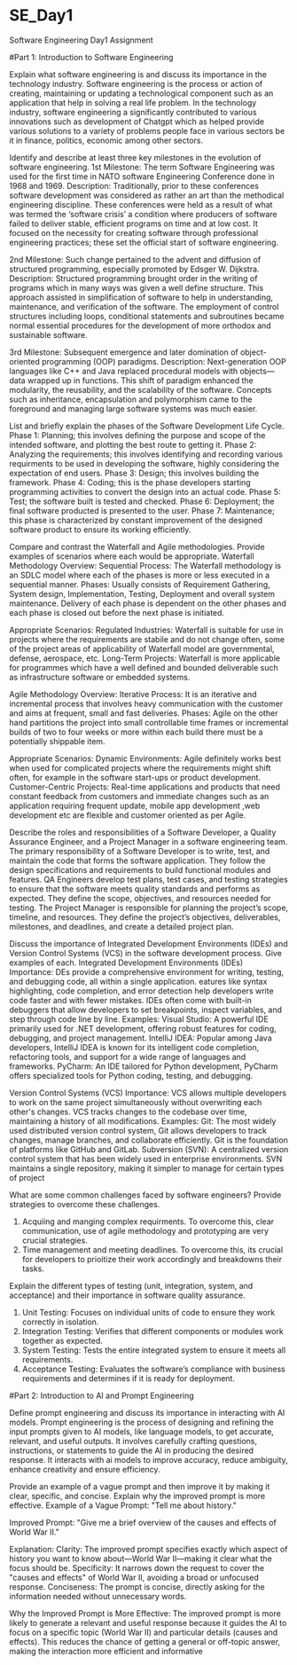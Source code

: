 # SE_Day1
Software Engineering Day1 Assignment

#Part 1: Introduction to Software Engineering

Explain what software engineering is and discuss its importance in the technology industry.
Software engineering is the process or action of creating, maintaining or updating a technological component such as an application that help in solving a real life problem. In the technology industry, software engineering a significantly contributed to various innovations such as development of Chatgpt which as helped provide various solutions to a variety of problems people face in various sectors be it in finance, politics, economic among other sectors.


Identify and describe at least three key milestones in the evolution of software engineering.
1st Milestone: The term Software Engineering was used for the first time in NATO software Engineering Conference done in 1968 and 1969.
Description: Traditionally, prior to these conferences software development was considered as rather an art than the methodical engineering discipline. These conferences were held as a result of what was termed the ‘software crisis’ a condition where producers of     software failed to deliver stable, efficient programs on time and at low cost. It focused on the necessity for creating software through professional engineering practices; these set the official start of software engineering.

2nd Milestone: Such change pertained to the advent and diffusion of structured programming, especially promoted by Edsger W. Dijkstra.
Description: Structured programming brought order in the writing of programs which in many ways was given a well define structure. This approach assisted in simplification of software to help in understanding, maintenance, and verification of the software. The employment of control structures including loops, conditional statements and subroutines became normal essential procedures for the development of more orthodox and sustainable software.

3rd Milestone: Subsequent emergence and later domination of object-oriented programming (OOP) paradigms.
Description: Next-generation OOP languages like C++ and Java replaced procedural models with objects—data wrapped up in functions. This shift of paradigm enhanced the modularity, the reusability, and the scalability of the software. Concepts such as inheritance, encapsulation and polymorphism came to the foreground and managing large software systems was much easier.


List and briefly explain the phases of the Software Development Life Cycle.
Phase 1: Planning; this involves defining the purpose and scope of the intended software, and plotting the best route to getting it.
Phase 2: Analyzing the requirements; this involves identifying and recording various requirments to be used in developing the software, highly considering the expectation of end users.
Phase 3: Design; this involves building the framework.
Phase 4: Coding; this is the phase developers starting programming activities to convert the design into an actual code.
Phase 5: Test; the software built is tested and checked.
Phase 6: Deployment; the final software producted is presented to the user.
Phase 7: Maintenance; this phase is characterized by constant improvement of the designed software product to ensure its working efficiently.

Compare and contrast the Waterfall and Agile methodologies. Provide examples of scenarios where each would be appropriate.
Waterfall Methodology
Overview:
Sequential Process: The Waterfall methodology is an SDLC model where each of the phases is more or less executed in a sequential manner.
Phases: Usually consists of Requirement Gathering, System design, Implementation, Testing, Deployment and overall system maintenance. Delivery of each phase is dependent on the other phases and each phase is closed out before the next phase is initiated.

Appropriate Scenarios:
Regulated Industries: Waterfall is suitable for use in projects where the requirements are stabile and do not change often, some of the project areas of applicability of Waterfall model are governmental, defense, aerospace, etc.
Long-Term Projects: Waterfall is more applicable for programmes which have a well defined and bounded deliverable such as infrastructure software or embedded systems.

Agile Methodology
Overview:
Iterative Process: It is an iterative and incremental process that involves heavy communication with the customer and aims at frequent, small and fast deliveries.
Phases: Agile on the other hand partitions the project into small controllable time frames or incremental builds of two to four weeks or more within each build there must be a potentially shippable item.

Appropriate Scenarios:
Dynamic Environments: Agile definitely works best when used for complicated projects where the requirements might shift often, for example in the software start-ups or product development.
Customer-Centric Projects: Real-time applications and products that need constant feedback from customers and immediate changes such as an application requiring frequent update, mobile app development ,web development etc are flexible and customer oriented as per Agile.

Describe the roles and responsibilities of a Software Developer, a Quality Assurance Engineer, and a Project Manager in a software engineering team.
The primary responsibility of a Software Developer is to write, test, and maintain the code that forms the software application. They follow the design specifications and requirements to build functional modules and features.
QA Engineers develop test plans, test cases, and testing strategies to ensure that the software meets quality standards and performs as expected. They define the scope, objectives, and resources needed for testing.
The Project Manager is responsible for planning the project’s scope, timeline, and resources. They define the project’s objectives, deliverables, milestones, and deadlines, and create a detailed project plan.

Discuss the importance of Integrated Development Environments (IDEs) and Version Control Systems (VCS) in the software development process. Give examples of each.
Integrated Development Environments (IDEs)
Importance:
DEs provide a comprehensive environment for writing, testing, and debugging code, all within a single application.
eatures like syntax highlighting, code completion, and error detection help developers write code faster and with fewer mistakes.
IDEs often come with built-in debuggers that allow developers to set breakpoints, inspect variables, and step through code line by line.
Examples:
Visual Studio: A powerful IDE primarily used for .NET development, offering robust features for coding, debugging, and project management.
IntelliJ IDEA: Popular among Java developers, IntelliJ IDEA is known for its intelligent code completion, refactoring tools, and support for a wide range of languages and frameworks.
PyCharm: An IDE tailored for Python development, PyCharm offers specialized tools for Python coding, testing, and debugging.

Version Control Systems (VCS)
Importance:
VCS allows multiple developers to work on the same project simultaneously without overwriting each other's changes.
VCS tracks changes to the codebase over time, maintaining a history of all modifications. 
Examples:
Git: The most widely used distributed version control system, Git allows developers to track changes, manage branches, and collaborate efficiently. Git is the foundation of platforms like GitHub and GitLab.
Subversion (SVN): A centralized version control system that has been widely used in enterprise environments. SVN maintains a single repository, making it simpler to manage for certain types of project

What are some common challenges faced by software engineers? Provide strategies to overcome these challenges.
1. Acquiing and manging complex requirments. To overcome this, clear communication, use of agile methodology and prototyping are very crucial strategies.
2. Time management and meeting deadlines. To overcome this, its crucial for developers to prioitize their work accordingly and breakdowns their tasks.

Explain the different types of testing (unit, integration, system, and acceptance) and their importance in software quality assurance.
1. Unit Testing: Focuses on individual units of code to ensure they work correctly in isolation.
2. Integration Testing: Verifies that different components or modules work together as expected.
3. System Testing: Tests the entire integrated system to ensure it meets all requirements.
4. Acceptance Testing: Evaluates the software’s compliance with business requirements and determines if it is ready for deployment.

#Part 2: Introduction to AI and Prompt Engineering


Define prompt engineering and discuss its importance in interacting with AI models.
Prompt engineering is the process of designing and refining the input prompts given to AI models, like language models, to get accurate, relevant, and useful outputs. It involves carefully crafting questions, instructions, or statements to guide the AI in producing the desired response. It interacts with ai models to improve accuracy, reduce ambiguity, enhance creativity and ensure efficiency.

Provide an example of a vague prompt and then improve it by making it clear, specific, and concise. Explain why the improved prompt is more effective.
Example of a Vague Prompt:
"Tell me about history."

Improved Prompt:
"Give me a brief overview of the causes and effects of World War II."

Explanation:
Clarity: The improved prompt specifies exactly which aspect of history you want to know about—World War II—making it clear what the focus should be.
Specificity: It narrows down the request to cover the "causes and effects" of World War II, avoiding a broad or unfocused response.
Conciseness: The prompt is concise, directly asking for the information needed without unnecessary words.

Why the Improved Prompt is More Effective:
The improved prompt is more likely to generate a relevant and useful response because it guides the AI to focus on a specific topic (World War II) and particular details (causes and effects). This reduces the chance of getting a general or off-topic answer, making the interaction more efficient and informative
